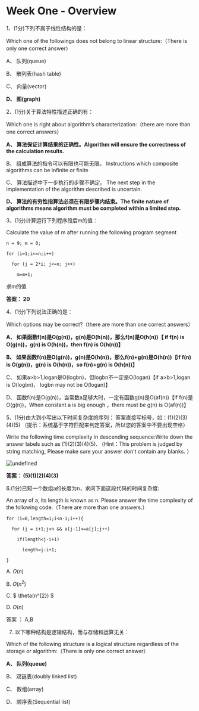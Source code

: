 # Week One - Overview
1、(1分)下列不属于线性结构的是：

Which one of the followings does not belong to linear structure:（There is only one correct answer）

 A、 队列(queue)

 B、 散列表(hash table)

 C、 向量(vector)

 **D、 图(graph)**


2、(1分)关于算法特性描述正确的有：

Which one is right about algorithm’s characterization:（there are more than one correct answers）

 **A、 算法保证计算结果的正确性。Algorithm will ensure the correctness of the calculation results.**

 B、 组成算法的指令可以有限也可能无限。 Instructions which composite algorithms can be infinite or finite

 C、 算法描述中下一步执行的步骤不确定。 The next step in the implementation of the algorithm described is uncertain.

 **D、 算法的有穷性指算法必须在有限步骤内结束。The finite nature of algorithms means algorithm must be completed within a limited step.**

3、(1分)计算运行下列程序段后m的值：

Calculate the value of m after running the following program segment
``` 
n = 9; m = 0; 

for (i=1;i<=n;i++)

  for (j = 2*i; j<=n; j++)

    m=m+1;
```
求m的值

**答案： 20**

4、(1分)下列说法正确的是：

Which options may be correct?（there are more than one correct answers）

 **A、 如果函数f(n)是O(g(n))，g(n)是O(h(n))，那么f(n)是O(h(n))【 if f(n) is O(g(n))，g(n) is O(h(n))，then f(n) is O(h(n))】**

 **B、 如果函数f(n)是O(g(n))，g(n)是O(h(n))，那么f(n)+g(n)是O(h(n))【if f(n) is O(g(n))，g(n) is O(h(n))，so f(n)+g(n) is O(h(n))】**

 C、 如果a>b>1,logan是O(logbn)，但logbn不一定是O(logan)【if a>b>1,logan is O(logbn)， logbn may not be O(logan)】

 D、
函数f(n)是O(g(n))，当常数a足够大时，一定有函数g(n)是O(af(n))【if f(n)是O(g(n))，When constant a is big enough ，there must be g(n) is O(af(n))】


5、(1分)由大到小写出以下时间复杂度的序列： 答案直接写标号，如：(1)(2)(3)(4)(5) （提示：系统基于字符匹配来判定答案，所以您的答案中不要出现空格）

Write the following time complexity in descending sequence:Write down the answer labels such as (1)(2)(3)(4)(5). （Hint：This problem is judged by string matching, Please make sure your answer don't contain any blanks. ）

![undefined](http://ww1.sinaimg.cn/large/006ocvumly1g6y7bhwtw9j306l05iwed.jpg)

**答案： (5)(1)(2)(4)(3)**

6.(1分)已知一个数组a的长度为n，求问下面这段代码的时间复杂度: 

An array of a, its length is known as n. Please answer the time complexity of the following code.（There are more than one answers.）
```
for (i=0,length=1;i<n-1;i++){

  for (j = i+1;j<n && a[j-1]<=a[j];j++)

    if(length<j-i+1)

      length=j-i+1;

}
```
A. $\Omega(n)$

B. $O\left(n^{2}\right)$

C. $ \theta(n^{2}) $

D. $O\left(n\right)$

答案 ： A,B

7. 以下哪种结构是逻辑结构，而与存储和运算无关：

Which of the following structure is a logical structure regardless of the storage or algorithm:（There is only one correct answer）

 **A、 队列(queue)**
 
 B、 双链表(doubly linked list)
 
 C、 数组(array)
 
 D、 顺序表(Sequential list)
